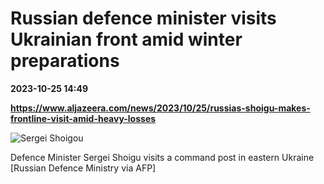 # Russian defence minister visits Ukrainian front amid winter preparations

**2023-10-25 14:49**

**https://www.aljazeera.com/news/2023/10/25/russias-shoigu-makes-frontline-visit-amid-heavy-losses**

![Sergei Shoigou](https://www.aljazeera.com/wp-content/uploads/2023/10/33Z32BK-preview-1698226195.jpg?resize=770%2C513&quality=80)

Defence Minister Sergei Shoigu visits a command post in eastern Ukraine \[Russian Defence Ministry via AFP\]